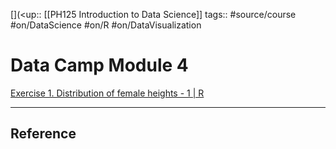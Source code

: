 [](<up::  [[PH125 Introduction to Data Science]]
tags:: #source/course #on/DataScience #on/R #on/DataVisualization

# Data Camp Module 4


[Exercise 1. Distribution of female heights - 1 | R](https://campus.datacamp.com/courses/harvardx-data-science-probability-ph1253x/24235?ex=1)



---
## Reference